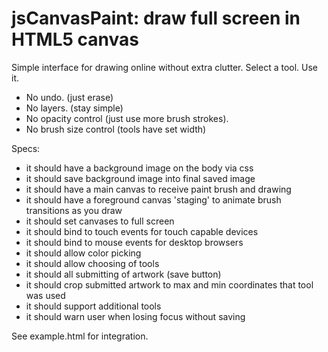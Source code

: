 
jsCanvasPaint: draw full screen in HTML5 canvas
=========================================================

Simple interface for drawing online without extra clutter.  Select a tool.  Use it.   

- No undo.  (just erase)
- No layers.  (stay simple)
- No opacity control (just use more brush strokes).
- No brush size control (tools have set width)

Specs:

- it should have a background image on the body via css
- it should save background image into final saved image
- it should have a main canvas to receive paint brush and drawing
- it should have a foreground canvas 'staging' to animate brush transitions as you draw
- it should set canvases to full screen
- it should bind to touch events for touch capable devices
- it should bind to mouse events for desktop browsers
- it should allow color picking
- it should allow choosing of tools
- it should all submitting of artwork (save button)
- it should crop submitted artwork to max and min coordinates that tool was used
- it should support additional tools
- it should warn user when losing focus without saving



See example.html for integration.
